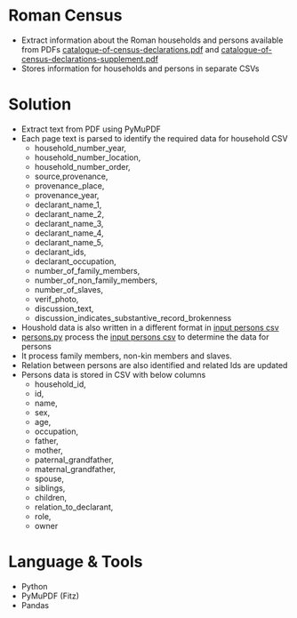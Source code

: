 # Roman Census
- Extract information about the Roman households and persons available from PDFs [catalogue-of-census-declarations.pdf](input_pdf/catalogue-of-census-declarations.pdf) and [catalogue-of-census-declarations-supplement.pdf](input_pdf/catalogue-of-census-declarations-supplement.pdf)
- Stores information for households and persons in separate CSVs

# Solution
- Extract text from PDF using PyMuPDF
- Each page text is parsed to identify the required data for household CSV
  - household_number_year,
  - household_number_location,
  - household_number_order,
  - source,provenance,
  - provenance_place,
  - provenance_year,
  - declarant_name_1,
  - declarant_name_2,
  - declarant_name_3,
  - declarant_name_4,
  - declarant_name_5,
  - declarant_ids,
  - declarant_occupation,
  - number_of_family_members,
  - number_of_non_family_members,
  - number_of_slaves,
  - verif_photo,
  - discussion_text,
  - discussion_indicates_substantive_record_brokenness
- Houshold data is also written in a different format in [input persons csv](input_csv\persons_input.csv)
- [persons.py](persons.py) process the [input persons csv](input_csv\persons_input.csv) to determine the data for persons
- It process family members, non-kin members and slaves. 
- Relation between persons are also identified and related Ids are updated
- Persons data is stored in CSV with below columns
  - household_id,
  - id,
  - name,
  - sex,
  - age,
  - occupation,
  - father,
  - mother,
  - paternal_grandfather,
  - maternal_grandfather,
  - spouse,
  - siblings,
  - children,
  - relation_to_declarant,
  - role,
  - owner

# Language & Tools
- Python
- PyMuPDF (Fitz)
- Pandas
